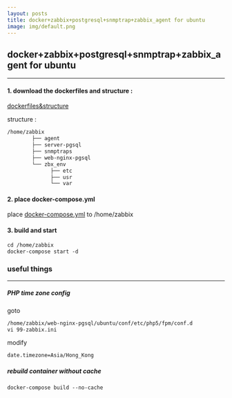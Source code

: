 ```yaml
---
layout: posts
title: docker+zabbix+postgresql+snmptrap+zabbix_agent for ubuntu
image: img/default.png
---
```


## docker+zabbix+postgresql+snmptrap+zabbix_agent for ubuntu
---
#### 1. download the dockerfiles and structure :
[dockerfiles&structure ](dockerize/readme.md)

structure :
```markdown
/home/zabbix
        ├── agent
        ├── server-pgsql
        ├── snmptraps
        ├── web-nginx-pgsql
        └── zbx_env
              ├── etc
              ├── usr
              └── var
```

#### 2. place docker-compose.yml

place [docker-compose.yml](dockerize/docker-compose.yml) to /home/zabbix


#### 3. build and start
```markdown
cd /home/zabbix
docker-compose start -d
```


### useful things
---
##### PHP time zone config
goto
```markdown
/home/zabbix/web-nginx-pgsql/ubuntu/conf/etc/php5/fpm/conf.d
vi 99-zabbix.ini
```
modify
```markdown
date.timezone=Asia/Hong_Kong
```

##### rebuild container without cache
```markdown
docker-compose build --no-cache
```

